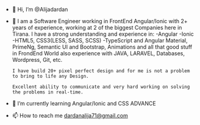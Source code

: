 - 👋 Hi, I’m @Alijadardan
- 👀 I am a Software Engineer working in FrontEnd Angular/Ionic with 2+ years of experience, 
      working at 2 of the biggest Companies here in Tirana. 
      I have a strong understanding and experience in:
      -Angular
      -Ionic
      -HTML5, CSS3(LESS, SASS, SCSS)
      -TypeScript
      and Angular Material, PrimeNg, Semantic UI and Bootstrap, Animations and all that good stuff in FrondEnd World 
      also experience with JAVA, LARAVEL, Databases, Wordpress, Git, etc. 
      
      I have build 20+ pixel perfect design and for me is not a problem to bring to life any Design.

      Excellent ability to communicate and very hard working on solving the problems in real-time.
- 🌱 I’m currently learning Angular/Ionic and CSS ADVANCE
- 📫 How to reach me dardanalija71@gmail.com

<!---
Alijadardan/Alijadardan is a ✨ special ✨ repository because its `README.md` (this file) appears on your GitHub profile.
You can click the Preview link to take a look at your changes.
--->
